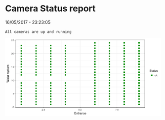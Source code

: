 Camera Status report
================
16/05/2017 - 23:23:05

    All cameras are up and running

![](camreport_files/figure-markdown_github/unnamed-chunk-2-1.png)
